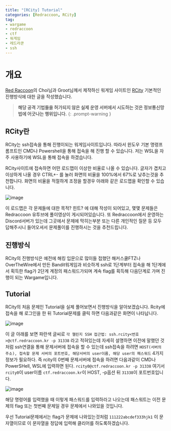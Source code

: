 ```yaml
---
title: "[RCity] Tutorial"
categories: [Redraccoon, RCity]
tag:
- wargame
- redraccoon
- ctf
- 워게임
- 레드라쿤
- ssh
---
```


# 개요
[Red Raccoon](https://www.youtube.com/@redraccooncorp)의 Choi님과 Groot님께서 제작하신 워게임 사이트인 [RCity](https://ctf.redraccoon.kr/) 기본적인 진행방식에 대한 글을 작성했습니다.


> **해당 공격 기법들을 허가되지 않은 실제 운영 서버에서 시도하는 것은 정보통신망법에 어긋나는 행위입니다.**
{: .prompt-warning }


## RCity란
RCity는 ssh접속을 통해 진행이되는 워게임사이트입니다. 따라서 윈도우 기본 명령프롬프트인 CMD나 Powershell을 통해 접속을 해 진행 할 수 있습니다. 저는 WSL을 자주 사용하기에 WSL을 통해 접속을 하겠습니다.

RCity사이트에 접속하면 어떤 로드맵이 이상한 비율로 나올 수 있습니다. 글자가 겹치고 이상하게 나올 경우 CTRL+- 를 눌러 화면의 비율을 100%에서 67%로 낮추는것을 추천합니다. 화면의 비율을 적절하게 조정을 할경우 아래와 같은 로드맵을 확인할 수 있습니다.

![image](https://Jimin0605.github.io/assets/img/Redraccoon/RCity/2.png)


이 로드맵은 각 문제들에 대한 목적? 힌트? 에 대해 작성이 되어있고, 몇몇 문제들은 Redraccoon 유투브에 풀이영상이 게시되어있습니다. 또 Redraccoon에서 운영하는 Discord서버가 있는데 그곳에서 문제에 막히는부분 또는 다른 개인적인 질문 등 모두 답해주시니 들어오셔서 문제풀이를 진행하시는 것을 추천드립니다.


## 진행방식
RCity의 진행방식은 예전에 해킹 입문으로 많이들 접했던 해커스쿨FTZ나 OverTheWire에서 만든 Bandit워게임과 비슷하게 ssh로 1단계부터 접속을 해 1단계에서 획득한 flag가 2단계 계정의 패스워드가되며 계속 flag를 획득해 다음단계로 가며 진행이 되는 Wargame입니다.



## Tutorial
RCity의 처음 문제인 Tutorial을 실제 풀어보면서 진행방식을 알아보겠습니다. Rcity에 접속을 해 로그인을 한 뒤 Tutorial문제를 클릭 하면 다음과같은 화면이 나타납니다.

![image](https://Jimin0605.github.io/assets/img/Redraccoon/RCity/1.png)


이 글 아래를 보면 파란색 글씨로 `각 챌린지 SSH 접근법: ssh.rcity<번호>@ctf.redraccoon.kr -p 31338` 라고 적혀있는데 자세히 설명하면 이전에 말했던 것처럼 ssh연결을 통해 문제서버에 접속을 할 수 있는데 ssh접속을 하려면 `HOST(서버의 주소), 접속할 문제 서버의 포트번호, 해당서버의 user이름, 해당 user의 패스워드` 4가지 정보가 필요하다. 즉 rcity의 0번째 문제서버에 접속을 하려면 다음과같이 CMD나 PowerSHell, WSL에 입력하면 된다. `rcity0@ctf.redraccoon.kr -p 31338` 여기서 `rcity0`이 user이름 `ctf.redraccoon.kr`이 HOST, -p옵션 뒤 `31338`이 포트번호입니다.

![image](https://Jimin0605.github.io/assets/img/Redraccoon/RCity/3.png)

해당 명령어를 입력했을 때 이렇게 패스워드를 입력하라고 나오는데 패스워트는 이전 문제의 flag 또는 첫번째 문제일 경우 문제에서 나와있을 것입니다.


우선 Tutorial문제에서는 flag가 문제에 나와있는것처럼 `111222abcdef333hjk1` 이 문자열이므로 이 문자열을 정답에 입력해 클리어를 하도록하겠습니다.







